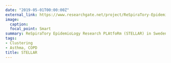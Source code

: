```yaml
---
date: "2019-05-01T00:00:00Z"
external_link: https://www.researchgate.net/project/ReSpiraTory-EpidemioLogy-Research-PLAtfoRm-STELLAR-in-Sweden
image:
  caption:
  focal_point: Smart
summary: ReSpiraTory EpidemioLogy Research PLAtfoRm (STELLAR) in Sweden.
tags:
- Clustering
- Asthma, COPD
title: STELLAR
---
```


